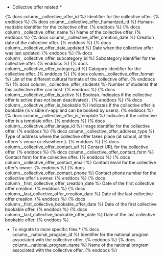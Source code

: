 * Collective offer related *

{% docs column__collective_offer_id %} Identifier for the collective offer. {% enddocs %}
{% docs column__collective_offer_humanized_id %} Human-readable identifier for the collective offer. {% enddocs %}
{% docs column__collective_offer_name %} Name of the collective offer. {% enddocs %}
{% docs column__collective_offer_creation_date %} Creation date of the collective offer. {% enddocs %}
{% docs column__collective_offer_date_updated %} Date when the collective offer was last updated. {% enddocs %}
{% docs column__collective_offer_subcategory_id %} Subcategory identifier for the collective offer. {% enddocs %}
{% docs column__collective_offer_category_id %} Category identifier for the collective offer. {% enddocs %}
{% docs column__collective_offer_format %} List of the different cultural formats of the collective offer. {% enddocs %}
{% docs column__collective_offer_students %} Number of students that this collective offer can host. {% enddocs %}
{% docs column__collective_offer_is_active %} Boolean. Indicates if the collective offer is active (has not been deactivated) . {% enddocs %}
{% docs column__collective_offer_is_bookable %} Indicates if the collective offer is bookable (is visible in-app and can be booked by users). {% enddocs %}
{% docs column__collective_offer_is_template %} Indicates if the collective offer is a template offer. {% enddocs %}
{% docs column__collective_offer_image_id %} Image identifier for the collective offer. {% enddocs %}
{% docs column__collective_offer_address_type %} Type of address where the collective offer takes place (at school, at the offerer's venue or elsewhere ). {% enddocs %}
{% docs column__collective_offer_contact_url %} Contact URL for the collective offer. {% enddocs %}
{% docs column__collective_offer_contact_form %} Contact form for the collective offer. {% enddocs %}
{% docs column__collective_offer_contact_email %} Contact email for the collective offer's owner. {% enddocs %}
{% docs column__collective_offer_contact_phone %} Contact phone number for the collective offer's owner. {% enddocs %}
{% docs column__first_collective_offer_creation_date %} Date of the first collective offer creation. {% enddocs %}
{% docs column__last_collective_offer_creation_date %} Date of the last collective offer creation. {% enddocs %}
{% docs column__first_collective_bookable_offer_date %} Date of the first collective bookable offer. {% enddocs %}
{% docs column__last_collective_bookable_offer_date %} Date of the last collective bookable offer. {% enddocs %}

* To migrate to more specific files *
{% docs column__national_program_id %} Identifier for the national program associated with the collective offer. {% enddocs %}
{% docs column__national_program_name %} Name of the national program associated with the collective offer. {% enddocs %}
